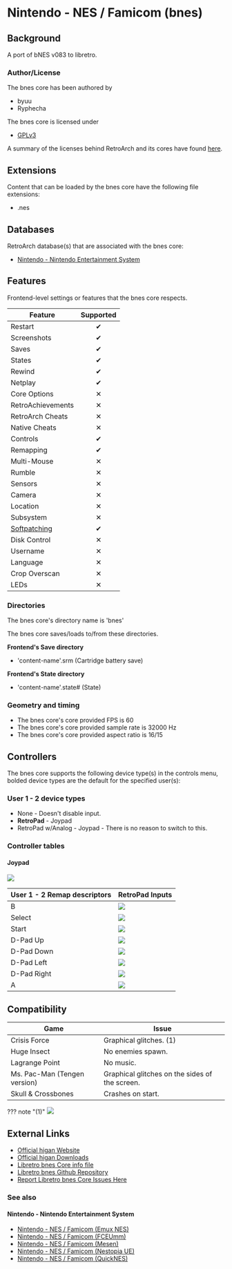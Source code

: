 # Nintendo - NES / Famicom (bnes)

## Background

A port of bNES v083 to libretro.

### Author/License

The bnes core has been authored by

- byuu
- Ryphecha

The bnes core is licensed under

- [GPLv3](https://github.com/libretro/bnes-libretro/blob/master/license)

A summary of the licenses behind RetroArch and its cores have found [here](https://docs.libretro.com/tech/licenses/).

## Extensions

Content that can be loaded by the bnes core have the following file extensions:

- .nes

## Databases

RetroArch database(s) that are associated with the bnes core:

- [Nintendo - Nintendo Entertainment System](https://github.com/libretro/libretro-database/blob/master/rdb/Nintendo%20-%20Nintendo%20Entertainment%20System.rdb)

## Features

Frontend-level settings or features that the bnes core respects.

| Feature           | Supported |
|-------------------|:---------:|
| Restart           | ✔         |
| Screenshots       | ✔         |
| Saves             | ✔         |
| States            | ✔         |
| Rewind            | ✔         |
| Netplay           | ✔         |
| Core Options      | ✕         |
| RetroAchievements | ✕         |
| RetroArch Cheats  | ✕         |
| Native Cheats     | ✕         |
| Controls          | ✔         |
| Remapping         | ✔         |
| Multi-Mouse       | ✕         |
| Rumble            | ✕         |
| Sensors           | ✕         |
| Camera            | ✕         |
| Location          | ✕         |
| Subsystem         | ✕         |
| [Softpatching](https://docs.libretro.com/guides/softpatching/) | ✔         |
| Disk Control      | ✕         |
| Username          | ✕         |
| Language          | ✕         |
| Crop Overscan     | ✕         |
| LEDs              | ✕         |

### Directories

The bnes core's directory name is 'bnes'

The bnes core saves/loads to/from these directories.

**Frontend's Save directory**

- 'content-name'.srm (Cartridge battery save)

**Frontend's State directory**

- 'content-name'.state# (State)

### Geometry and timing

- The bnes core's core provided FPS is 60
- The bnes core's core provided sample rate is 32000 Hz
- The bnes core's core provided aspect ratio is 16/15

## Controllers

The bnes core supports the following device type(s) in the controls menu, bolded device types are the default for the specified user(s):

### User 1 - 2 device types

- None - Doesn't disable input.
- **RetroPad** - Joypad
- RetroPad w/Analog - Joypad - There is no reason to switch to this.

### Controller tables

#### Joypad

![](/image/controller/nes.png)

| User 1 - 2 Remap descriptors | RetroPad Inputs                           |
|------------------------------|-------------------------------------------|
| B                            | ![](/image/retropad/retro_b.png)    |
| Select                       | ![](/image/retropad/retro_select.png)     |
| Start                        | ![](/image/retropad/retro_start.png)      |
| D-Pad Up                     | ![](/image/retropad/retro_dpad_up.png)    |
| D-Pad Down                   | ![](/image/retropad/retro_dpad_down.png)  |
| D-Pad Left                   | ![](/image/retropad/retro_dpad_left.png)  |
| D-Pad Right                  | ![](/image/retropad/retro_dpad_right.png) |
| A                            | ![](/image/retropad/retro_a.png)    |

## Compatibility

| Game                         | Issue                                          |
|------------------------------|------------------------------------------------|
| Crisis Force                 | Graphical glitches. (1)                        |
| Huge Insect                  | No enemies spawn.                              |
| Lagrange Point               | No music.                                      |
| Ms. Pac-Man (Tengen version) | Graphical glitches on the sides of the screen. |
| Skull & Crossbones           | Crashes on start.                              |

??? note "(1)"
    ![](/images/cores/bnes/crisisforce.png)

## External Links

- [Official higan Website](https://byuu.org/)
- [Official higan Downloads](https://byuu.org/emulation/higan/)
- [Libretro bnes Core info file](https://github.com/libretro/libretro-super/blob/master/dist/info/bnes_libretro.info)
- [Libretro bnes Github Repository](https://github.com/libretro/bnes-libretro)
- [Report Libretro bnes Core Issues Here](https://github.com/libretro/bnes-libretro/issues)

### See also

#### Nintendo - Nintendo Entertainment System

- [Nintendo - NES / Famicom (Emux NES)](https://docs.libretro.com/library/emux_nes/)
- [Nintendo - NES / Famicom (FCEUmm)](https://docs.libretro.com/library/fceumm/)
- [Nintendo - NES / Famicom (Mesen)](https://docs.libretro.com/library/mesen/)
- [Nintendo - NES / Famicom (Nestopia UE)](https://docs.libretro.com/library/nestopia_ue/)
- [Nintendo - NES / Famicom (QuickNES)](https://docs.libretro.com/library/quicknes/)